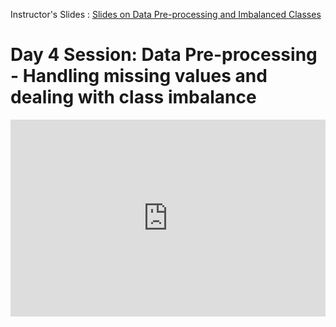 <p>Instructor&#39;s Slides :&nbsp;<a href="https://bootcamps.dphi.tech/pluginfile.php/14823/mod_resource/content/1/Bharat_DataPreprocess_DPhi.pdf" target="_blank">Slides on Data Pre-processing and Imbalanced Classes</a></p>

<h1>Day 4 Session: Data Pre-processing - Handling missing values and dealing with class imbalance</h1>
<iframe width="100%" height="315" src="https://www.youtube.com/embed/vksQx1JNo8Y" title="YouTube video player" frameborder="0" allow="accelerometer; autoplay; clipboard-write; encrypted-media; gyroscope; picture-in-picture" allowfullscreen></iframe>